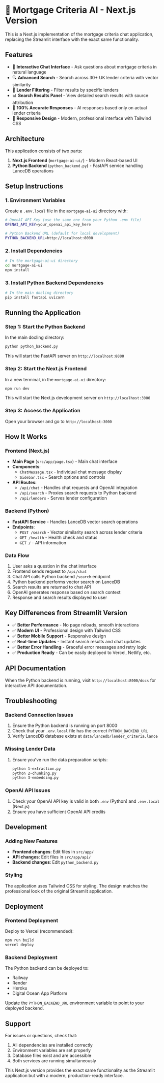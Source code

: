 # 🏦 Mortgage Criteria AI - Next.js Version

This is a Next.js implementation of the mortgage criteria chat application, replacing the Streamlit interface with the exact same functionality.

## Features

- 💬 **Interactive Chat Interface** - Ask questions about mortgage criteria in natural language
- 🔍 **Advanced Search** - Search across 30+ UK lender criteria with vector similarity
- 🎯 **Lender Filtering** - Filter results by specific lenders
- 📊 **Search Results Panel** - View detailed search results with source attribution
- 🏦 **100% Accurate Responses** - AI responses based only on actual lender criteria
- 📱 **Responsive Design** - Modern, professional interface with Tailwind CSS

## Architecture

This application consists of two parts:

1. **Next.js Frontend** (`mortgage-ai-ui/`) - Modern React-based UI
2. **Python Backend** (`python_backend.py`) - FastAPI service handling LanceDB operations

## Setup Instructions

### 1. Environment Variables

Create a `.env.local` file in the `mortgage-ai-ui` directory with:

```bash
# OpenAI API Key (use the same one from your Python .env file)
OPENAI_API_KEY=your_openai_api_key_here

# Python Backend URL (default for local development)
PYTHON_BACKEND_URL=http://localhost:8000
```

### 2. Install Dependencies

```bash
# In the mortgage-ai-ui directory
cd mortgage-ai-ui
npm install
```

### 3. Install Python Backend Dependencies

```bash
# In the main docling directory
pip install fastapi uvicorn
```

## Running the Application

### Step 1: Start the Python Backend

In the main docling directory:

```bash
python python_backend.py
```

This will start the FastAPI server on `http://localhost:8000`

### Step 2: Start the Next.js Frontend

In a new terminal, in the `mortgage-ai-ui` directory:

```bash
npm run dev
```

This will start the Next.js development server on `http://localhost:3000`

### Step 3: Access the Application

Open your browser and go to `http://localhost:3000`

## How It Works

### Frontend (Next.js)
- **Main Page** (`src/app/page.tsx`) - Main chat interface
- **Components**:
  - `ChatMessage.tsx` - Individual chat message display
  - `Sidebar.tsx` - Search options and controls
- **API Routes**:
  - `/api/chat` - Handles chat requests and OpenAI integration
  - `/api/search` - Proxies search requests to Python backend
  - `/api/lenders` - Serves lender configuration

### Backend (Python)
- **FastAPI Service** - Handles LanceDB vector search operations
- **Endpoints**:
  - `POST /search` - Vector similarity search across lender criteria
  - `GET /health` - Health check and status
  - `GET /` - API information

### Data Flow

1. User asks a question in the chat interface
2. Frontend sends request to `/api/chat`
3. Chat API calls Python backend `/search` endpoint
4. Python backend performs vector search on LanceDB
5. Search results are returned to chat API
6. OpenAI generates response based on search context
7. Response and search results displayed to user

## Key Differences from Streamlit Version

- ✅ **Better Performance** - No page reloads, smooth interactions
- ✅ **Modern UI** - Professional design with Tailwind CSS
- ✅ **Better Mobile Support** - Responsive design
- ✅ **Real-time Updates** - Instant search results and chat updates
- ✅ **Better Error Handling** - Graceful error messages and retry logic
- ✅ **Production Ready** - Can be easily deployed to Vercel, Netlify, etc.

## API Documentation

When the Python backend is running, visit `http://localhost:8000/docs` for interactive API documentation.

## Troubleshooting

### Backend Connection Issues

1. Ensure the Python backend is running on port 8000
2. Check that your `.env.local` file has the correct `PYTHON_BACKEND_URL`
3. Verify LanceDB database exists at `data/lancedb/lender_criteria.lance`

### Missing Lender Data

1. Ensure you've run the data preparation scripts:
   ```bash
   python 1-extraction.py
   python 2-chunking.py
   python 3-embedding.py
   ```

### OpenAI API Issues

1. Check your OpenAI API key is valid in both `.env` (Python) and `.env.local` (Next.js)
2. Ensure you have sufficient OpenAI API credits

## Development

### Adding New Features

- **Frontend changes**: Edit files in `src/app/`
- **API changes**: Edit files in `src/app/api/`
- **Backend changes**: Edit `python_backend.py`

### Styling

The application uses Tailwind CSS for styling. The design matches the professional look of the original Streamlit application.

## Deployment

### Frontend Deployment

Deploy to Vercel (recommended):
```bash
npm run build
vercel deploy
```

### Backend Deployment

The Python backend can be deployed to:
- Railway
- Render
- Heroku
- Digital Ocean App Platform

Update the `PYTHON_BACKEND_URL` environment variable to point to your deployed backend.

## Support

For issues or questions, check that:
1. All dependencies are installed correctly
2. Environment variables are set properly
3. Database files exist and are accessible
4. Both services are running simultaneously

This Next.js version provides the exact same functionality as the Streamlit application but with a modern, production-ready interface.
